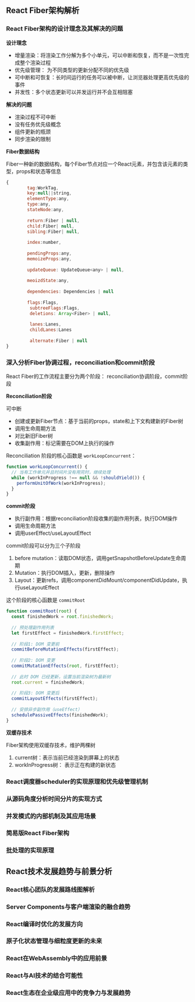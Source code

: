 ## React Fiber架构解析

### React Fiber架构的设计理念及其解决的问题

**设计理念**

- 增量渲染：将渲染工作分解为多个小单元，可以中断和恢复，而不是一次性完成整个渲染过程
- 优先级管理： 为不同类型的更新分配不同的优先级
- 可中断和可恢复：长时间运行的任务可以被中断，让浏览器处理更高优先级的事件
- 并发性：多个状态更新可以并发运行并不会互相阻塞

**解决的问题**

- 渲染过程不可中断
- 没有任务优先级概念
- 组件更新的瓶颈
- 同步渲染的限制

**Fiber数据结构**

Fiber一种新的数据结构，每个Fiber节点对应一个React元素，并包含该元素的类型，props和状态等信息

```js
{
        tag:WorkTag,
        key:null||string,
        elementType:any,
        type:any,
       	stateNode:any,
        
        return:Fiber | null,
        child:Fiber| null,
        sibling:Fiber| null,
            
        index:number,
            
        pendingProps:any,
        memoizeProps:any,
            
        updateQueue: UpdateQueue<any> | null,
            
        meoizdState:any,
        
        dependencies: Dependencies | null
    
    	flags:Flags,
         subtreeFlags:Flags,
         deletions: Array<Fiber> | null,
         
         lanes:Lanes,
         childLanes:Lanes
         
         alternate:Fiber | null
}
```



### 深入分析Fiber协调过程，reconciliation和commit阶段

React Fiber的工作流程主要分为两个阶段： reconciliation协调阶段，commit阶段

**Reconciliation阶段**

可中断

- 创建或更新Fiber节点：基于当前的props，state和上下文构建新的Fiber树
- 调用生命周期方法
- 对比新旧Fiber树
- 收集副作用：标记需要在DOM上执行的操作

Reconciliation 阶段的核心函数是 `workLoopConcurrent`：

```js
function workLoopConcurrent() {
  // 当有工作单元并且时间片没有用完时，继续处理
  while (workInProgress !== null && !shouldYield()) {
    performUnitOfWork(workInProgress);
  }
}
```

**commit阶段**

- 执行副作用：根据reconciliation阶段收集的副作用列表，执行DOM操作
- 调用生命周期方法
- 调用userEffect/useLayoutEffect

commit阶段可以分为三个子阶段

1. before mutation：读取DOM状态，调用getSnapshotBeforeUpdate生命周期
2. Mutation：执行DOM插入，更新，删除操作
3. Layout：更新refs，调用componentDidMount/componentDidUpdate，执行useLayoutEffect

这个阶段的核心函数是 `commitRoot`

```js
function commitRoot(root) {
  const finishedWork = root.finishedWork;
  
  // 预处理副作用列表
  let firstEffect = finishedWork.firstEffect;
  
  // 阶段1: DOM 变更前
  commitBeforeMutationEffects(firstEffect);
  
  // 阶段2: DOM 变更
  commitMutationEffects(root, firstEffect);
  
  // 此时 DOM 已经更新，设置当前渲染树为最新树
  root.current = finishedWork;
  
  // 阶段3: DOM 变更后
  commitLayoutEffects(firstEffect);
  
  // 安排异步副作用（useEffect）
  schedulePassiveEffects(finishedWork);
}
```

**双缓存技术**

Fiber架构使用双缓存技术，维护两棵树

1. current树：表示当前已经渲染到屏幕上的状态
2. workInProgress树： 表示正在构建的新状态

### React调度器scheduler的实现原理和优先级管理机制

### 从源码角度分析时间分片的实现方式

### 并发模式的内部机制及其应用场景

### 简易版React Fiber架构

### 批处理的实现原理





## React技术发展趋势与前景分析

### React核心团队的发展路线图解析

### Server Components与客户端渲染的融合趋势

### React编译时优化的发展方向

### 原子化状态管理与细粒度更新的未来

### React在WebAssembly中的应用前景

### React与AI技术的结合可能性

### React生态在企业级应用中的竞争力与发展趋势

